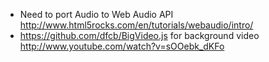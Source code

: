 - Need to port Audio to Web Audio API http://www.html5rocks.com/en/tutorials/webaudio/intro/
- https://github.com/dfcb/BigVideo.js for background video http://www.youtube.com/watch?v=sOOebk_dKFo